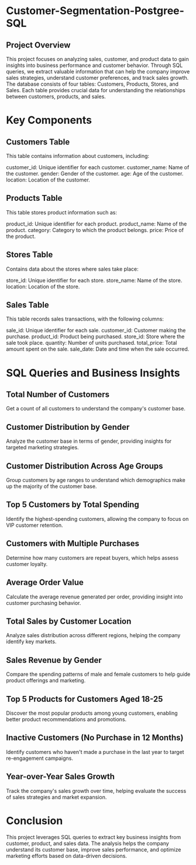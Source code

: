 # Customer-Segmentation-Postgree-SQL

## Project Overview

This project focuses on analyzing sales, customer, and product data to gain insights into business performance and customer behavior. Through SQL queries, we extract valuable information that can help the company improve sales strategies, understand customer preferences, and track sales growth. The database consists of four tables: Customers, Products, Stores, and Sales. Each table provides crucial data for understanding the relationships between customers, products, and sales.

# Key Components

## Customers Table

This table contains information about customers, including:

customer_id: Unique identifier for each customer.
customer_name: Name of the customer.
gender: Gender of the customer.
age: Age of the customer.
location: Location of the customer.

## Products Table

This table stores product information such as:

product_id: Unique identifier for each product.
product_name: Name of the product.
category: Category to which the product belongs.
price: Price of the product.

## Stores Table

Contains data about the stores where sales take place:

store_id: Unique identifier for each store.
store_name: Name of the store.
location: Location of the store.

## Sales Table

This table records sales transactions, with the following columns:

sale_id: Unique identifier for each sale.
customer_id: Customer making the purchase.
product_id: Product being purchased.
store_id: Store where the sale took place.
quantity: Number of units purchased.
total_price: Total amount spent on the sale.
sale_date: Date and time when the sale occurred.

# SQL Queries and Business Insights

## Total Number of Customers

Get a count of all customers to understand the company's customer base.

## Customer Distribution by Gender

Analyze the customer base in terms of gender, providing insights for targeted marketing strategies.

## Customer Distribution Across Age Groups

Group customers by age ranges to understand which demographics make up the majority of the customer base.

## Top 5 Customers by Total Spending

Identify the highest-spending customers, allowing the company to focus on VIP customer retention.

## Customers with Multiple Purchases

Determine how many customers are repeat buyers, which helps assess customer loyalty.

## Average Order Value

Calculate the average revenue generated per order, providing insight into customer purchasing behavior.

## Total Sales by Customer Location

 Analyze sales distribution across different regions, helping the company identify key markets.

## Sales Revenue by Gender

Compare the spending patterns of male and female customers to help guide product offerings and marketing.

## Top 5 Products for Customers Aged 18-25

Discover the most popular products among young customers, enabling better product recommendations and promotions.

## Inactive Customers (No Purchase in 12 Months)

Identify customers who haven't made a purchase in the last year to target re-engagement campaigns.

## Year-over-Year Sales Growth

Track the company's sales growth over time, helping evaluate the success of sales strategies and market expansion.

# Conclusion

This project leverages SQL queries to extract key business insights from customer, product, and sales data. The analysis helps the company understand its customer base, improve sales performance, and optimize marketing efforts based on data-driven decisions.
